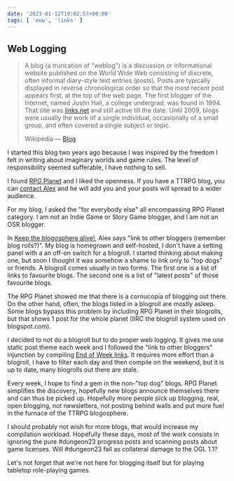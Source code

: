 ```yaml
---
date: '2023-01-12T19:02:57+09:00'
tags: [ 'eow', 'links' ]
---
```


## Web Logging

> A blog (a truncation of "weblog") is a discussion or informational website published on the World Wide Web consisting of discrete, often informal diary-style text entries (posts). Posts are typically displayed in reverse chronological order so that the most recent post appears first, at the top of the web page. The first blogger of the internet, named Justin Hall, a college undergrad, was found in 1994. That site was [links.net](https://links.net) and still active till the date. Until 2009, blogs were usually the work of a single individual, occasionally of a small group, and often covered a single subject or topic.
>
> <span class="attribution">Wikipedia — [Blog](https://en.wikipedia.org/wiki/Blog)</a>

I started this blog two years ago because I was inspired by the freedom I felt in writing about imaginary worlds and game rules. The level of responsibility seemed sufferable, I have nothing to sell.

I found [RPG Planet](https://campaignwiki.org/rpg/) and I liked the openness. If you have a TTRPG blog, you can [contact Alex](https://campaignwiki.org/wiki/Planet/Please_join!) and he will add you and your posts will spread to a wider audience.

For my blog, I asked the "for everybody else" all encompassing RPG Planet category. I am not an Indie Game or Story Game blogger, and I am not an OSR blogger.

In [Keep the blogosphere alive!](https://campaignwiki.org/wiki/Planet/Keep_the_blogosphere_alive!), Alex says "link to other bloggers (remember blog rolls?)". My blog is homegrown and self-hosted, I don't have a setting panel with a an off-on switch for a blogroll. I started thinking about making one, but soon I thought it was somehow a shame to link only to "top dogs" or friends. A blogroll comes usually in two forms. The first one is a list of links to favourite blogs. The second one is a list of "latest posts" of those favourite blogs.

The RPG Planet showed me that there is a cornucopia of blogging out there. On the other hand, often, the blogs listed in a blogroll are mostly asleep. Some blogs bypass this problem by including RPG Planet in their blogrolls, but that shows 1 post for the whole planet (IIRC the blogroll system used on blogspot.com).

I decided to not do a blogroll but to do proper web logging. It gives me one static post theme each week and I followed the "link to other bloggers" injunction by compiling [End of Week links](/#eow). It requires more effort than a blogroll, I have to filter each day and then compile on the weekend, but it is up to date, many blogrolls out there are stale.

Every week, I hope to find a gem in the non-"top dog" blogs. RPG Planet simplifies the discovery, hopefully new blogs announce themselves there and can thus be picked up. Hopefully more people pick up blogging, real, open blogging, not newsletters, not posting behind walls and put more fuel in the furnace of the TTRPG blogosphere.

I should probably not wish for more blogs, that would increase my compilation workload. Hopefully these days, most of the work consists in ignoring the pure #dungeon23 progress posts and scanning posts about game licenses. Will #dungeon23 fall as collateral damage to the OGL 1.1?

Let's not forget that we're not here for blogging itself but for playing tabletop role-playing games.


<!-- 20f 8i -->

